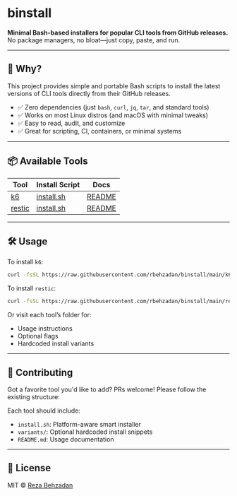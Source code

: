 # binstall

**Minimal Bash-based installers for popular CLI tools from GitHub releases.**  
No package managers, no bloat—just copy, paste, and run.

---

## 🚀 Why?

This project provides simple and portable Bash scripts to install the latest versions of CLI tools directly from their GitHub releases.

- ✅ Zero dependencies (just `bash`, `curl`, `jq`, `tar`, and standard tools)
- ✅ Works on most Linux distros (and macOS with minimal tweaks)
- ✅ Easy to read, audit, and customize
- ✅ Great for scripting, CI, containers, or minimal systems

---

## 📦 Available Tools

| Tool       | Install Script          | Docs               |
|------------|-------------------------|--------------------|
| [k6](k6/)       | [install.sh](k6/install.sh)       | [README](k6/README.md)       |
| [restic](restic/)   | [install.sh](restic/install.sh)   | [README](restic/README.md)   |

---

## 🛠 Usage

To install `k6`:

```bash
curl -fsSL https://raw.githubusercontent.com/rbehzadan/binstall/main/k6/install.sh | bash
```

To install `restic`:

```bash
curl -fsSL https://raw.githubusercontent.com/rbehzadan/binstall/main/restic/install.sh | bash
```

Or visit each tool’s folder for:

* Usage instructions
* Optional flags
* Hardcoded install variants

---

## 🧩 Contributing

Got a favorite tool you'd like to add?
PRs welcome! Please follow the existing structure:

Each tool should include:

* `install.sh`: Platform-aware smart installer
* `variants/`: Optional hardcoded install snippets
* `README.md`: Usage documentation

---

## 📄 License

MIT © [Reza Behzadan](https://github.com/rbehzadan)

